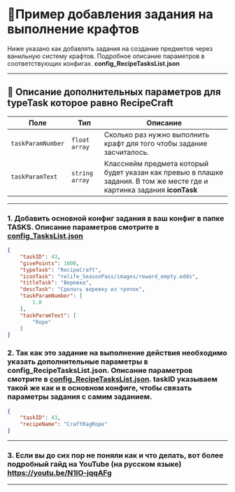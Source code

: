 
# 📄Пример добавления задания на выполнение крафтов

Ниже указано как добавлять задания на создание предметов через ванильную систему крафтов. Подробное описание параметров в соответствующих конфигах. **config_RecipeTasksList.json**

---
## 🧩 Описание дополнительных параметров для **typeTask** которое равно **RecipeCraft**

| Поле              | Тип        |  Описание |
|-------------------|------------|----------|
| `taskParamNumber`      | `float array`   | Сколько раз нужно выполнить крафт для того чтобы задание засчиталось. |
| `taskParamText` | `string array`   | Класснейм предмета который будет указан как превью в плашке задания. В том же месте где и картинка задания **iconTask** |

---
### 1. Добавить основной конфиг задания в ваш конфиг в папке TASKS. Описание параметров смотрите в [config_TasksList.json](https://github.com/virusomanvs/relife_SeasonPass/blob/main/TASKS.md)


```json
{
    "taskID": 43,
    "givePoints": 1000,
    "typeTask": "RecipeCraft",
    "iconTask": "relife_SeasonPass/images/reward_empty.edds",
    "titleTask": "Веревка",
    "descTask": "Сделать веревку из тряпок",
    "taskParamNumber": [
        1.0
    ],
    "taskParamText": [
        "Rope"
    ]
}
```
### 2. Так как это задание на выполнение действия необходимо указать дополнительные параметры в config_RecipeTasksList.json. Описание параметров смотрите в [config_RecipeTasksList.json](https://github.com/virusomanvs/relife_SeasonPass/blob/main/config_RecipeTasksList.md). taskID указываем такой же как и в основном конфиге, чтобы связать параметры задания с самим заданием.

```json
{
    "taskID": 43,
    "recipeName": "CraftRagRope"
}
```
---
### 3. Если вы до сих пор не поняли как и что делать, вот более подробный гайд на YouTube (на русском языке) https://youtu.be/N1IO-jqqAFg
---
